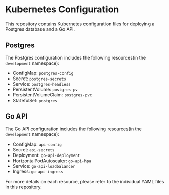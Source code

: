 # Kubernetes Configuration

This repository contains Kubernetes configuration files for deploying a Postgres database and a Go API.

## Postgres

The Postgres configuration includes the following resources(in the `development` namespace):

- ConfigMap: `postgres-config`
- Secret: `postgres-secrets`
- Service: `postgres-headless`
- PersistentVolume: `postgres-pv`
- PersistentVolumeClaim: `postgres-pvc`
- StatefulSet: `postgres`

## Go API

The Go API configuration includes the following resources(in the `development` namespace):

- ConfigMap: `api-config`
- Secret: `api-secrets`
- Deployment: `go-api-deployment`
- HorizontalPodAutoscaler: `go-api-hpa`
- Service: `go-api-loadbalancer`
- Ingress: `go-api-ingress`

For more details on each resource, please refer to the individual YAML files in this repository.
